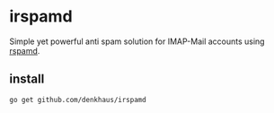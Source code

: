 # irspamd
Simple yet powerful anti spam solution for IMAP-Mail accounts using [rspamd](https://github.com/vstakhov/rspamd).

## install
```
go get github.com/denkhaus/irspamd
```

